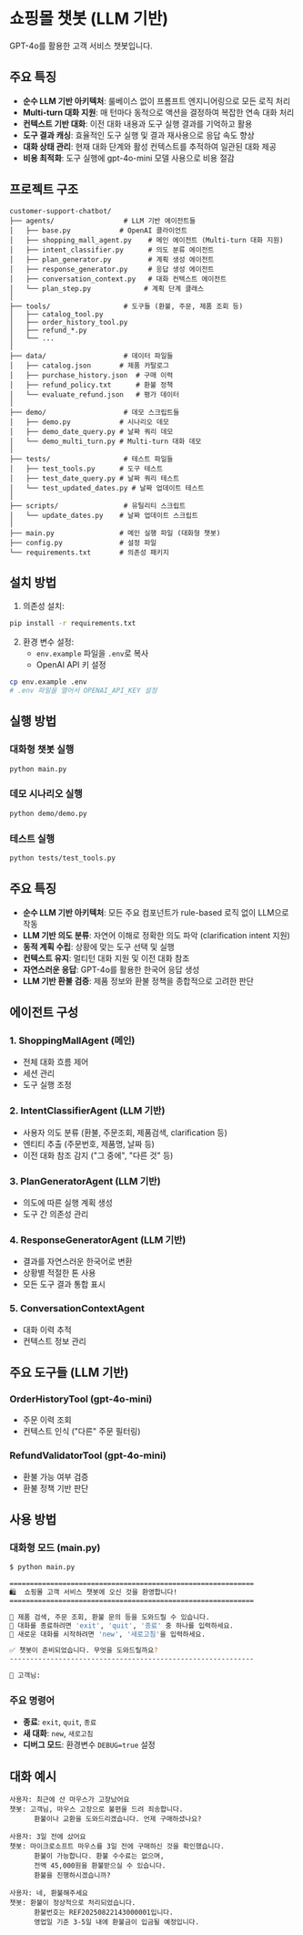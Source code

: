 # 쇼핑몰 챗봇 (LLM 기반)

GPT-4o를 활용한 고객 서비스 챗봇입니다.

## 주요 특징

- **순수 LLM 기반 아키텍처**: 룰베이스 없이 프롬프트 엔지니어링으로 모든 로직 처리
- **Multi-turn 대화 지원**: 매 턴마다 동적으로 액션을 결정하여 복잡한 연속 대화 처리
- **컨텍스트 기반 대화**: 이전 대화 내용과 도구 실행 결과를 기억하고 활용
- **도구 결과 캐싱**: 효율적인 도구 실행 및 결과 재사용으로 응답 속도 향상
- **대화 상태 관리**: 현재 대화 단계와 활성 컨텍스트를 추적하여 일관된 대화 제공
- **비용 최적화**: 도구 실행에 gpt-4o-mini 모델 사용으로 비용 절감

## 프로젝트 구조

```
customer-support-chatbot/
├── agents/                 # LLM 기반 에이전트들
│   ├── base.py            # OpenAI 클라이언트
│   ├── shopping_mall_agent.py    # 메인 에이전트 (Multi-turn 대화 지원)
│   ├── intent_classifier.py      # 의도 분류 에이전트
│   ├── plan_generator.py         # 계획 생성 에이전트
│   ├── response_generator.py     # 응답 생성 에이전트
│   ├── conversation_context.py   # 대화 컨텍스트 에이전트
│   └── plan_step.py             # 계획 단계 클래스
│
├── tools/                  # 도구들 (환불, 주문, 제품 조회 등)
│   ├── catalog_tool.py
│   ├── order_history_tool.py
│   ├── refund_*.py
│   └── ...
│
├── data/                   # 데이터 파일들
│   ├── catalog.json       # 제품 카탈로그
│   ├── purchase_history.json  # 구매 이력
│   ├── refund_policy.txt      # 환불 정책
│   └── evaluate_refund.json   # 평가 데이터
│
├── demo/                   # 데모 스크립트들
│   ├── demo.py            # 시나리오 데모
│   ├── demo_date_query.py # 날짜 쿼리 데모
│   └── demo_multi_turn.py # Multi-turn 대화 데모
│
├── tests/                  # 테스트 파일들
│   ├── test_tools.py      # 도구 테스트
│   ├── test_date_query.py # 날짜 쿼리 테스트
│   └── test_updated_dates.py # 날짜 업데이트 테스트
│
├── scripts/                # 유틸리티 스크립트
│   └── update_dates.py    # 날짜 업데이트 스크립트
│
├── main.py                # 메인 실행 파일 (대화형 챗봇)
├── config.py              # 설정 파일
└── requirements.txt       # 의존성 패키지

```

## 설치 방법

1. 의존성 설치:
```bash
pip install -r requirements.txt
```

2. 환경 변수 설정:
   - `env.example` 파일을 `.env`로 복사
   - OpenAI API 키 설정
   
```bash
cp env.example .env
# .env 파일을 열어서 OPENAI_API_KEY 설정
```

## 실행 방법

### 대화형 챗봇 실행
```bash
python main.py
```

### 데모 시나리오 실행
```bash
python demo/demo.py
```

### 테스트 실행
```bash
python tests/test_tools.py
```

## 주요 특징

- **순수 LLM 기반 아키텍처**: 모든 주요 컴포넌트가 rule-based 로직 없이 LLM으로 작동
- **LLM 기반 의도 분류**: 자연어 이해로 정확한 의도 파악 (clarification intent 지원)
- **동적 계획 수립**: 상황에 맞는 도구 선택 및 실행
- **컨텍스트 유지**: 멀티턴 대화 지원 및 이전 대화 참조
- **자연스러운 응답**: GPT-4o를 활용한 한국어 응답 생성
- **LLM 기반 환불 검증**: 제품 정보와 환불 정책을 종합적으로 고려한 판단

## 에이전트 구성

### 1. ShoppingMallAgent (메인)
- 전체 대화 흐름 제어
- 세션 관리
- 도구 실행 조정

### 2. IntentClassifierAgent (LLM 기반)
- 사용자 의도 분류 (환불, 주문조회, 제품검색, clarification 등)
- 엔티티 추출 (주문번호, 제품명, 날짜 등)
- 이전 대화 참조 감지 ("그 중에", "다른 것" 등)

### 3. PlanGeneratorAgent (LLM 기반)
- 의도에 따른 실행 계획 생성
- 도구 간 의존성 관리

### 4. ResponseGeneratorAgent (LLM 기반)
- 결과를 자연스러운 한국어로 변환
- 상황별 적절한 톤 사용
- 모든 도구 결과 통합 표시

### 5. ConversationContextAgent
- 대화 이력 추적
- 컨텍스트 정보 관리

## 주요 도구들 (LLM 기반)

### OrderHistoryTool (gpt-4o-mini)
- 주문 이력 조회
- 컨텍스트 인식 ("다른" 주문 필터링)

### RefundValidatorTool (gpt-4o-mini)
- 환불 가능 여부 검증
- 환불 정책 기반 판단

## 사용 방법

### 대화형 모드 (main.py)
```bash
$ python main.py

============================================================
🛍️  쇼핑몰 고객 서비스 챗봇에 오신 것을 환영합니다!
============================================================

💬 제품 검색, 주문 조회, 환불 문의 등을 도와드릴 수 있습니다.
📝 대화를 종료하려면 'exit', 'quit', '종료' 중 하나를 입력하세요.
🔄 새로운 대화를 시작하려면 'new', '새로고침'을 입력하세요.

✅ 챗봇이 준비되었습니다. 무엇을 도와드릴까요?
------------------------------------------------------------

👤 고객님: 
```

### 주요 명령어
- **종료**: `exit`, `quit`, `종료`
- **새 대화**: `new`, `새로고침`
- **디버그 모드**: 환경변수 `DEBUG=true` 설정

## 대화 예시

```
사용자: 최근에 산 마우스가 고장났어요
챗봇: 고객님, 마우스 고장으로 불편을 드려 죄송합니다. 
      환불이나 교환을 도와드리겠습니다. 언제 구매하셨나요?

사용자: 3일 전에 샀어요
챗봇: 마이크로소프트 마우스를 3일 전에 구매하신 것을 확인했습니다.
      환불이 가능합니다. 환불 수수료는 없으며, 
      전액 45,000원을 환불받으실 수 있습니다.
      환불을 진행하시겠습니까?

사용자: 네, 환불해주세요
챗봇: 환불이 정상적으로 처리되었습니다. 
      환불번호는 REF20250822143000001입니다.
      영업일 기준 3-5일 내에 환불금이 입금될 예정입니다.
```
